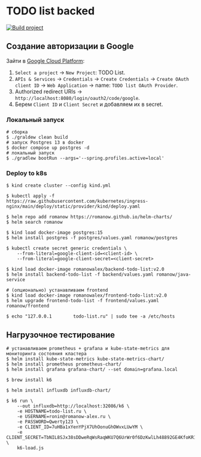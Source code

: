 # TODO list backed

[![Build project](https://github.com/Romanow/backend-todo-list/actions/workflows/build.yml/badge.svg?branch=master)](https://github.com/Romanow/backend-todo-list/actions/workflows/build.yml)

## Создание авторизации в Google

Зайти в [Google Cloud Platform](https://console.cloud.google.com/):

1. `Select a project` -> `New Project`: TODO List.
2. `APIs & Services` -> `Credentials` -> `Create Credentials` -> `Create OAuth client ID` -> `Web Application` ->
   name: `TODO list OAuth Provider`.
3. Authorized redirect URIs -> `http://localhost:8080/login/oauth2/code/google`.
4. Берем `Client ID` и `Client Secret` и добавляем их в secret.

### Локальный запуск

```shell
# сборка
$ ./graldew clean build
# запуск Postgres 13 в docker
$ docker compose up postgres -d
# локальный запуск
$ ./gradlew bootRun --args='--spring.profiles.active=local'   
```

### Deploy to k8s

```shell
$ kind create cluster --config kind.yml

$ kubectl apply -f https://raw.githubusercontent.com/kubernetes/ingress-nginx/main/deploy/static/provider/kind/deploy.yaml

$ helm repo add romanow https://romanow.github.io/helm-charts/
$ helm search romanow

$ kind load docker-image postgres:15
$ helm install postgres -f postgres/values.yaml romanow/postgres

$ kubectl create secret generic credentials \
    --from-literal=google-client-id=<client-id> \
    --from-literal=google-client-secret=<client-secret>

$ kind load docker-image romanowalex/backend-todo-list:v2.0
$ helm install backend-todo-list -f backend/values.yaml romanow/java-service

# (опционально) устанавливаем frontend
$ kind load docker-image romanowalex/frontend-todo-list:v2.0
$ helm upgrade frontend-todo-list -f frontend/values.yaml romanow/frontend

$ echo "127.0.0.1        todo-list.ru" | sudo tee -a /etc/hosts
```

## Нагрузочное тестирование

```shell
# устанавливаем prometheus + grafana и kube-state-metrics для мониторинга состояния кластера
$ helm install kube-state-metrics kube-state-metrics-chart/
$ helm install prometheus prometheus-chart/ 
$ helm install grafana grafana-chart/ --set domain=grafana.local 

$ brew install k6

$ helm install influxdb influxdb-chart/ 

$ k6 run \
    --out influxdb=http://localhost:32086/k6 \
    -e HOSTNAME=todo-list.ru \
    -e USERNAME=ronin@romanow-alex.ru \
    -e PASSWORD=Qwerty123 \
    -e CLIENT_ID=7uHBa1xYenYPjX7UhOonuGhOWvxLUwYM \
    -e CLIENT_SECRET=TbNIL8SJx38sDDweRqWsRaqWKU7Q6UrWr0f6DzKwlLh48892GE4KfoKR1cfIe87e \
    k6-load.js
```